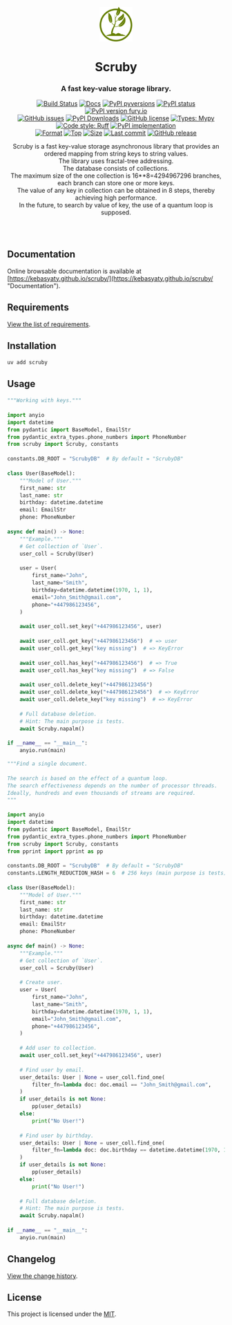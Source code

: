 <div align="center">
  <p align="center">
    <a href="https://github.com/kebasyaty/scruby">
      <img
        height="80"
        alt="Logo"
        src="https://raw.githubusercontent.com/kebasyaty/scruby/main/assets/logo.svg">
    </a>
  </p>
  <p>
    <h1>Scruby</h1>
    <h3>A fast key-value storage library.</h3>
    <p align="center">
      <a href="https://github.com/kebasyaty/scruby/actions/workflows/test.yml" alt="Build Status"><img src="https://github.com/kebasyaty/scruby/actions/workflows/test.yml/badge.svg" alt="Build Status"></a>
      <a href="https://kebasyaty.github.io/scruby/" alt="Docs"><img src="https://img.shields.io/badge/docs-available-brightgreen.svg" alt="Docs"></a>
      <a href="https://pypi.python.org/pypi/scruby/" alt="PyPI pyversions"><img src="https://img.shields.io/pypi/pyversions/scruby.svg" alt="PyPI pyversions"></a>
      <a href="https://pypi.python.org/pypi/scruby/" alt="PyPI status"><img src="https://img.shields.io/pypi/status/scruby.svg" alt="PyPI status"></a>
      <a href="https://pypi.python.org/pypi/scruby/" alt="PyPI version fury.io"><img src="https://badge.fury.io/py/scruby.svg" alt="PyPI version fury.io"></a>
      <br>
      <a href="https://github.com/kebasyaty/scruby/issues"><img src="https://img.shields.io/github/issues/kebasyaty/scruby.svg" alt="GitHub issues"></a>
      <a href="https://pepy.tech/projects/scruby"><img src="https://static.pepy.tech/badge/scruby" alt="PyPI Downloads"></a>
      <a href="https://github.com/kebasyaty/scruby/blob/main/LICENSE" alt="GitHub license"><img src="https://img.shields.io/github/license/kebasyaty/scruby" alt="GitHub license"></a>
      <a href="https://mypy-lang.org/" alt="Types: Mypy"><img src="https://img.shields.io/badge/types-Mypy-202235.svg?color=0c7ebf" alt="Types: Mypy"></a>
      <a href="https://docs.astral.sh/ruff/" alt="Code style: Ruff"><img src="https://img.shields.io/badge/code%20style-Ruff-FDD835.svg" alt="Code style: Ruff"></a>
      <a href="https://github.com/kebasyaty/scruby" alt="PyPI implementation"><img src="https://img.shields.io/pypi/implementation/scruby" alt="PyPI implementation"></a>
      <br>
      <a href="https://pypi.org/project/scruby"><img src="https://img.shields.io/pypi/format/scruby" alt="Format"></a>
      <a href="https://github.com/kebasyaty/scruby"><img src="https://img.shields.io/github/languages/top/kebasyaty/scruby" alt="Top"></a>
      <a href="https://github.com/kebasyaty/scruby"><img src="https://img.shields.io/github/repo-size/kebasyaty/scruby" alt="Size"></a>
      <a href="https://github.com/kebasyaty/scruby"><img src="https://img.shields.io/github/last-commit/kebasyaty/scruby/main" alt="Last commit"></a>
      <a href="https://github.com/kebasyaty/scruby/releases/" alt="GitHub release"><img src="https://img.shields.io/github/release/kebasyaty/scruby" alt="GitHub release"></a>
    </p>
    <p align="center">
      Scruby is a fast key-value storage asynchronous library that provides an
      <br>
      ordered mapping from string keys to string values.
      <br>
      The library uses fractal-tree addressing.
      <br>
      The database consists of collections.
      <br>
      The maximum size of the one collection is 16**8=4294967296 branches,
      each branch can store one or more keys.
      <br>
      The value of any key in collection can be obtained in 8 steps, thereby achieving high performance.
      <br>
      In the future, to search by value of key, the use of a quantum loop is supposed.
    </p>
  </p>
</div>

##

<br>

## Documentation

Online browsable documentation is available at [https://kebasyaty.github.io/scruby/](https://kebasyaty.github.io/scruby/ "Documentation").

## Requirements

[View the list of requirements](https://github.com/kebasyaty/scruby/blob/v0/REQUIREMENTS.md "Requirements").

## Installation

```shell
uv add scruby
```

## Usage

```python
"""Working with keys."""

import anyio
import datetime
from pydantic import BaseModel, EmailStr
from pydantic_extra_types.phone_numbers import PhoneNumber
from scruby import Scruby, constants

constants.DB_ROOT = "ScrubyDB"  # By default = "ScrubyDB"

class User(BaseModel):
    """Model of User."""
    first_name: str
    last_name: str
    birthday: datetime.datetime
    email: EmailStr
    phone: PhoneNumber

async def main() -> None:
    """Example."""
    # Get collection of `User`.
    user_coll = Scruby(User)

    user = User(
        first_name="John",
        last_name="Smith",
        birthday=datetime.datetime(1970, 1, 1),
        email="John_Smith@gmail.com",
        phone="+447986123456",
    )

    await user_coll.set_key("+447986123456", user)

    await user_coll.get_key("+447986123456")  # => user
    await user_coll.get_key("key missing")  # => KeyError

    await user_coll.has_key("+447986123456")  # => True
    await user_coll.has_key("key missing")  # => False

    await user_coll.delete_key("+447986123456")
    await user_coll.delete_key("+447986123456")  # => KeyError
    await user_coll.delete_key("key missing")  # => KeyError

    # Full database deletion.
    # Hint: The main purpose is tests.
    await Scruby.napalm()

if __name__ == "__main__":
    anyio.run(main)
```

```python
"""Find a single document.

The search is based on the effect of a quantum loop.
The search effectiveness depends on the number of processor threads.
Ideally, hundreds and even thousands of streams are required.
"""

import anyio
import datetime
from pydantic import BaseModel, EmailStr
from pydantic_extra_types.phone_numbers import PhoneNumber
from scruby import Scruby, constants
from pprint import pprint as pp

constants.DB_ROOT = "ScrubyDB"  # By default = "ScrubyDB"
constants.LENGTH_REDUCTION_HASH = 6  # 256 keys (main purpose is tests).

class User(BaseModel):
    """Model of User."""
    first_name: str
    last_name: str
    birthday: datetime.datetime
    email: EmailStr
    phone: PhoneNumber

async def main() -> None:
    """Example."""
    # Get collection of `User`.
    user_coll = Scruby(User)

    # Create user.
    user = User(
        first_name="John",
        last_name="Smith",
        birthday=datetime.datetime(1970, 1, 1),
        email="John_Smith@gmail.com",
        phone="+447986123456",
    )

    # Add user to collection.
    await user_coll.set_key("+447986123456", user)

    # Find user by email.
    user_details: User | None = user_coll.find_one(
        filter_fn=lambda doc: doc.email == "John_Smith@gmail.com",
    )
    if user_details is not None:
        pp(user_details)
    else:
        print("No User!")

    # Find user by birthday.
    user_details: User | None = user_coll.find_one(
        filter_fn=lambda doc: doc.birthday == datetime.datetime(1970, 1, 1),
    )
    if user_details is not None:
        pp(user_details)
    else:
        print("No User!")

    # Full database deletion.
    # Hint: The main purpose is tests.
    await Scruby.napalm()

if __name__ == "__main__":
    anyio.run(main)
```

## Changelog

[View the change history](https://github.com/kebasyaty/scruby/blob/v0/CHANGELOG.md "Changelog").

## License

This project is licensed under the [MIT](https://github.com/kebasyaty/scruby/blob/main/LICENSE "MIT").
